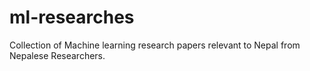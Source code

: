 # ml-researches
Collection of Machine learning research papers relevant to Nepal from Nepalese Researchers.
